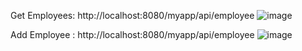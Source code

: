 Get Employees:  http://localhost:8080/myapp/api/employee
![image](https://github.com/user-attachments/assets/de0926b1-716c-45e9-a430-ad2cc3b2ab08)

Add Employee : http://localhost:8080/myapp/api/employee
![image](https://github.com/user-attachments/assets/7a737425-f7cb-4da7-ad32-b517e3381f5f)

